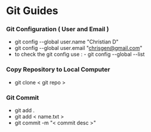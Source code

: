 # Git Guides

### Git Configuration ( User and Email )

- git config --global user.name "Christian D"
- git config --global user.email "chrisgen@gmail.com"
- to check the git config use : - git config --global --list

### Copy Repository to Local Computer

- git clone < git repo >

### Git Commit

- git add .
- git add < name.txt >
- git commit -m "< commit desc >"
